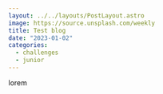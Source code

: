 ```yaml
---
layout: ../../layouts/PostLayout.astro
image: https://source.unsplash.com/weekly
title: Test blog
date: "2023-01-02"
categories:
  - challenges
  - junior
---
```

lorem
